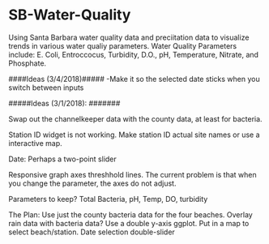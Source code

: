 # SB-Water-Quality
Using Santa Barbara water quality data and preciitation data to visualize trends in various water qualiy parameters.
Water Quality Parameters include: E. Coli, Entroccocus, Turbidity, D.O., pH, Temperature, Nitrate, and Phosphate.


####Ideas (3/4/2018)#####
-Make it so the selected date sticks when you switch between inputs

#####Ideas (3/1/2018): #######

Swap out the channelkeeper data with the county data, at least for bacteria.

Station ID widget is not working. Make station ID actual site names or use a interactive map.

Date: Perhaps a two-point slider

Responsive graph axes threshhold lines. The current problem is that when you change the parameter, the axes do not adjust.

Parameters to keep? Total Bacteria, pH, Temp, DO, turbidity


The Plan:
Use just the county bacteria data for the four beaches.
Overlay rain data with bacteria data? Use a double y-axis ggplot.
Put in a map to select beach/station.
Date selection double-slider